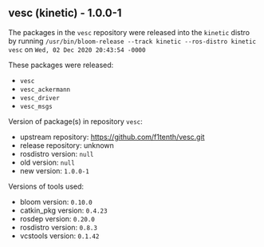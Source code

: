 ## vesc (kinetic) - 1.0.0-1

The packages in the `vesc` repository were released into the `kinetic` distro by running `/usr/bin/bloom-release --track kinetic --ros-distro kinetic vesc` on `Wed, 02 Dec 2020 20:43:54 -0000`

These packages were released:
- `vesc`
- `vesc_ackermann`
- `vesc_driver`
- `vesc_msgs`

Version of package(s) in repository `vesc`:

- upstream repository: https://github.com/f1tenth/vesc.git
- release repository: unknown
- rosdistro version: `null`
- old version: `null`
- new version: `1.0.0-1`

Versions of tools used:

- bloom version: `0.10.0`
- catkin_pkg version: `0.4.23`
- rosdep version: `0.20.0`
- rosdistro version: `0.8.3`
- vcstools version: `0.1.42`


